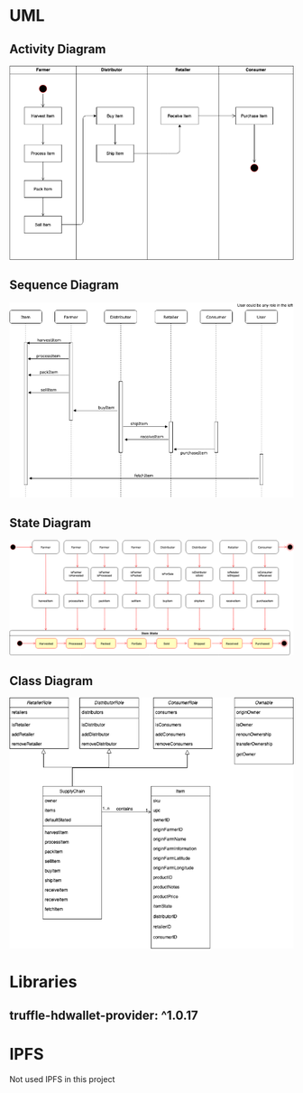 # UML
## Activity Diagram
![Activity Diagram](./diagrams/ActivityDiagram.png)
## Sequence Diagram
![Sequence Diagram](./diagrams/SequenceDiagram.png)
## State Diagram
![State Diagram](./diagrams/StateDiagram.png)
## Class Diagram
![Class Diagram](./diagrams/ClassDiagram.png)

# Libraries
## truffle-hdwallet-provider: ^1.0.17

# IPFS
Not used IPFS in this project
    
